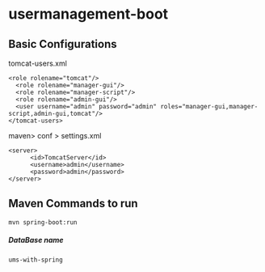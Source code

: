 # usermanagement-boot

## Basic Configurations
tomcat-users.xml 

```
<role rolename="tomcat"/>
  <role rolename="manager-gui"/>
  <role rolename="manager-script"/>
  <role rolename="admin-gui"/>
  <user username="admin" password="admin" roles="manager-gui,manager-script,admin-gui,tomcat"/>
</tomcat-users>
```

maven> conf > settings.xml

```
<server>
      <id>TomcatServer</id>
      <username>admin</username>
      <password>admin</password>
</server>
```

## Maven Commands to run

```
mvn spring-boot:run
```


##### DataBase name
```
ums-with-spring
```

